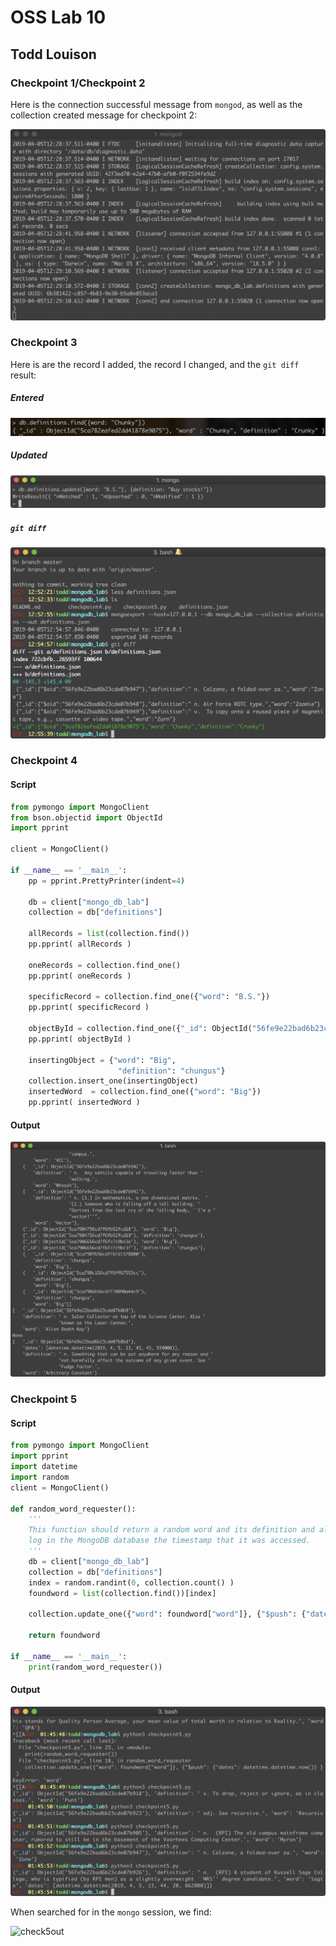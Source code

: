 # OSS Lab 10

## Todd Louison

### Checkpoint 1/Checkpoint 2

Here is the connection successful message from `mongod`, as well as the collection created message for checkpoint 2:

![Connection](images/connection_accepted.png)

### Checkpoint 3

Here is are the record I added, the record I changed, and the `git diff` result:

##### Entered

![entered](images/entered.png)

##### Updated

![updated](images/updated.png)

##### `git diff`

![diff](images/diff.png)

### Checkpoint 4

#### Script

```python
from pymongo import MongoClient
from bson.objectid import ObjectId
import pprint

client = MongoClient()

if __name__ == '__main__':
	pp = pprint.PrettyPrinter(indent=4)

	db = client["mongo_db_lab"]
	collection = db["definitions"]

	allRecords = list(collection.find())
	pp.pprint( allRecords )

	oneRecords = collection.find_one()
	pp.pprint( oneRecords )

	specificRecord = collection.find_one({"word": "B.S."})
	pp.pprint( specificRecord )

	objectById = collection.find_one({"_id": ObjectId("56fe9e22bad6b23cde07b8bd")})
	pp.pprint( objectById )

	insertingObject = {"word": "Big",
						"definition": "chungus"}
	collection.insert_one(insertingObject)
	insertedWord  = collection.find_one({"word": "Big"})
	pp.pprint( insertedWord )
```

#### Output

![output4](images/check4output.png)

### Checkpoint 5

#### Script

```python
from pymongo import MongoClient
import pprint
import datetime
import random
client = MongoClient()

def random_word_requester():
	'''
	This function should return a random word and its definition and also
	log in the MongoDB database the timestamp that it was accessed.
	'''
	db = client["mongo_db_lab"]
	collection = db["definitions"]
	index = random.randint(0, collection.count() )
	foundword = list(collection.find())[index]

	collection.update_one({"word": foundword["word"]}, {"$push": {"dates": datetime.datetime.now()} } )

	return foundword

if __name__ == '__main__':
	print(random_word_requester())
```

#### Output

![output5](images/check5result.png)

When searched for in the `mongo` session, we find:

![check5out](/Users/todd/Documents/School/Junior/S2/OSS/Labs/Lab10/images/check5find.png)